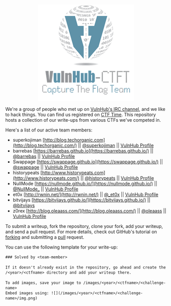 <p align="center">
<img src="/images/team-logo.png"/>
</p>

We're a group of people who met up on [VulnHub's IRC channel](https://www.vulnhub.com/chat/), and we like to hack things. You can find us registered on [CTF Time](https://ctftime.org/team/10276). This repository hosts a collection of our write-ups from various CTFs we've competed in. 

Here's a list of our active team members:

* superkojiman [http://blog.techorganic.com](http://blog.techorganic.com/) || [@superkojiman](https://twitter.com/superkojiman) || [VulnHub Profile](https://www.vulnhub.com/author/superkojiman,43/)
* barrebas [https://barrebas.github.io](https://barrebas.github.io/) || [@barrebas](https://twitter.com/barrebas) || [VulnHub Profile](https://www.vulnhub.com/author/bas,58/)
* Swappage [https://swappage.github.io](https://swappage.github.io/) || [@swappage](https://twitter.com/swappage) || [VulnHub Profile](https://www.vulnhub.com/author/swappage,85/)
* historypeats [http://www.historypeats.com](http://www.historypeats.com/) || [@historypeats](https://twitter.com/historypeats) || [VulnHub Profile](https://www.vulnhub.com/author/historypeats,99/)
* NullMode [https://nullmode.github.io/](https://nullmode.github.io/) || [@NullMode_](https://twitter.com/NullMode_) || [VulnHub Profile](https://www.vulnhub.com/author/nullmode,56/)
* et0x [http://rwnin.net/](http://rwnin.net/) || [@_et0x](https://twitter.com/_et0x) || [VulnHub Profile](https://www.vulnhub.com/author/et0x,109/)
* bitvijays [https://bitvijays.github.io/](https://bitvijays.github.io/) || [@bitvijays](https://twitter.com/bitvijays)
* z0rex [http://blog.oleaass.com/](http://blog.oleaass.com/) || [@oleaass](https://twitter.com/oleaass) || [VulnHub Profile](https://www.vulnhub.com/author/oleaass,180/)

To submit a writeup, fork the repository, clone your fork, add your writeup, and send a pull request. For more details, check out GitHub's tutorial on [forking](https://help.github.com/articles/fork-a-repo/) and submitting a [pull](https://help.github.com/articles/using-pull-requests/) request.

You can use the following template for your write-up:

```
### Solved by <team-member>

If it doesn't already exist in the repository, go ahead and create the /<year>/<ctfname> directory and add your writeup there. 

To add images, save your image to /images/<year>/<ctfname>/<challenge-name>
Embed images using: ![](/images/<year>/<ctfname>/<challenge-name>/img.png)
```
